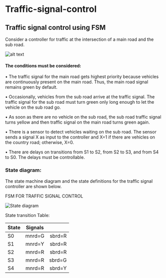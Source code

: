 # Traffic-signal-control
## Traffic signal control using FSM

Consider a controller for traffic at the intersection of a main road and the sub road.

![alt text](https://imgur.com/KkrIdfs.jpeg)
#### The conditions must be considered:

•	The traffic signal for the main road gets highest priority because vehicles are continuously present on the main road. Thus, the main road signal remains green by default.

•	Occasionally, vehicles from the sub road arrive at the traffic signal. The traffic signal for the sub road must turn green only long enough to let the vehicle on the sub road go.

•	As soon as there are no vehicle on the sub road, the sub road traffic signal turns yellow and then traffic signal on the main road turns green again.

•	There is a sensor to detect vehicles waiting on the sub road. The sensor sends a signal X as input to the controller and X=1 if there are vehicles on the country road; otherwise, X=0.

•	There are delays on transitions from S1 to S2, from S2 to S3, and from S4 to S0. The delays must be controllable.


### State diagram:
The state machine diagram and the state definitions for the traffic signal controller are shown below.

FSM FOR TRAFFIC SIGNAL CONTROL

![State diagram](https://imgur.com/W6SKr6Z.jpeg)

State transition Table:

| State  | Signals  |    |
| :------------ |:---------------:| -----:|
| S0      | mnrd=G | sbrd=R |
| S1      | mnrd=Y        |  sbrd=R |
| S2 | mnrd=R        |    sbrd=R |
| S3 | mnrd=R        |    sbrd=G|
| S4 | mnrd=R        |    sbrd=Y |








